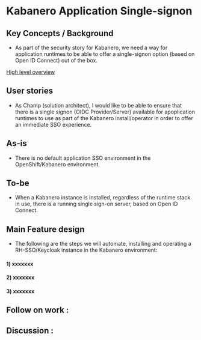 # Kabanero Application  Single-signon

## Key Concepts / Background
- As part of the security story for Kabanero, we need a way for application runtimes to be able to offer a single-signon option (based on Open ID Connect) out of the box.

[High level overview](../design/kabanero_app_sso.pdf)

## User stories
- As Champ (solution architect), I would like to be able to ensure that there is a single signon (OIDC Provider/Server) available for apoplication runtimes to use as part of the Kabanero install/operator in order to offer an immediate SSO experience.

## As-is

- There is no default application SSO environment in the OpenShift/Kabanero environment.

## To-be
- When a Kabanero instance is installed, regardless of the runtime stack in use, there is a running single sign-on server, based on Open ID Connect.

## Main Feature design

- The following are the steps we will automate, installing and operating a RH-SSO/Keycloak instance in the Kabanero environment:
#### 1) xxxxxxx

#### 2) xxxxxxx

#### 3) xxxxxxx

## Follow on work :  

## Discussion :
